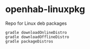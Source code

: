 # openhab-linuxpkg
Repo for Linux deb packages

```
gradle downloadOnlineDistro
gradle downloadOfflineDistro
gradle packageDistros
```
